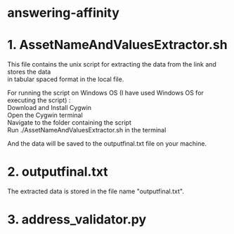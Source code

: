 # answering-affinity

# 1. AssetNameAndValuesExtractor.sh

This file contains the unix script for extracting the data from the link and stores the data <br> 
in tabular spaced format in the local file.

  For running the script on Windows OS (I have used Windows OS for executing the script) :<br>
  Download and Install Cygwin <br>
  Open the Cygwin terminal <br>
  Navigate to the folder containing the script <br>
  Run ./AssetNameAndValuesExtractor.sh in the terminal <br>

And the data will be saved to the outputfinal.txt file on your machine. <br>

# 2. outputfinal.txt

The extracted data is stored in the file name "outputfinal.txt".

# 3. address_validator.py 

  

